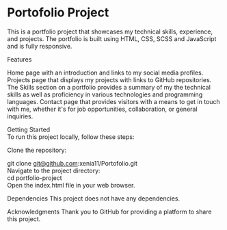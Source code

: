 # Portofolio Project

This is a portfolio project that showcases my technical skills, experience, and projects. The portfolio is built using HTML, CSS, SCSS and JavaScript and is fully responsive.

Features

Home page with an introduction and links to my social media profiles.
Projects page that displays my projects with links to GitHub repositories.
The Skills section on a portfolio provides a summary of my the technical skills as well as proficiency in various technologies and programming languages.
Contact page that provides visitors with a means to get in touch with me, whether it's for job opportunities, collaboration, or general inquiries.

Getting Started  
To run this project locally, follow these steps:

Clone the repository:

git clone git@github.com:xenia11/Portofolio.git  
Navigate to the project directory:  
cd portfolio-project  
Open the index.html file in your web browser.  

Dependencies
This project does not have any dependencies.

Acknowledgments
Thank you to GitHub for providing a platform to share this project.

